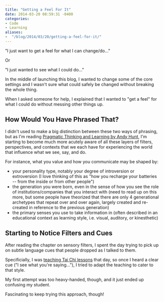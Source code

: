 ```yaml
---
title: "Getting a Feel For It"
date: 2014-03-20 08:59:31 -0400
categories:
- Code
- Learning
aliases: 
-  "/blog/2014/03/20/getting-a-feel-for-it/"
---
```


"I just want to get a feel for what I can change/do..."

Or

"I just wanted to see what I could do..."

In the middle of launching this blog, I wanted to change some of the core settings and I wasn't sure what could safely be changed without breaking the whole thing. 

When I asked someone for help, I explained that I wanted to "get a feel" for what I could do without messing other things up.
<!-- more -->

How Would You Have Phrased That?
-------------------------------- 

I didn't used to make a big distinction between these two ways of phrasing, but as I'm reading [Pragmatic Thinking and Learning by Andy Hunt](http://pragprog.com/book/ahptl/pragmatic-thinking-and-learning), I'm starting to become much more acutely aware of all these layers of filters, perspectives, and contexts that we each have for experiencing the world that influence what we see, say, and do.

For instance, what you value and how you communicate may be shaped by:
- your personality type, notably your degree of introversion or extroversion (I love thinking of this as "how you recharge your batteries -- from the inside or from other people")
- the generation you were born, even in the sense of how you see the role of institutions/companies that you interact with (need to read up on this more, but some people have theorized that there are only 4 generational archetypes that repeat over and over again, largely created and re-created in reference to the previous generation)
- the primary senses you use to take information in (often described in an educational context as learning style, i.e. visual, auditory, or kinesthetic)

Starting to Notice Filters and Cues
-----------------------------------

After reading the chapter on sensory filters, I spent the day trying to pick up on subtle language cues that people dropped as I talked to them.

Specificially, I was [teaching Tai Chi lessons](http://dankleiman.com) that day, so once I heard a clear cue ("I see what you're saying..."), I tried to adapt the teaching to cater to that style.

My first attempt was too heavy-handed, though, and it just ended up confusing my student. 

Fascinating to keep trying this approach, though!
